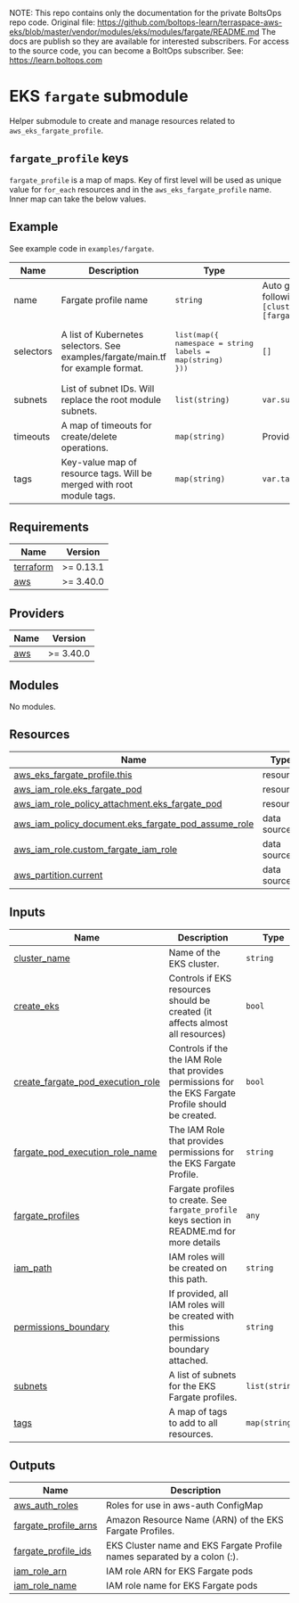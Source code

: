 <!-- note marker start -->
NOTE: This repo contains only the documentation for the private BoltsOps repo code.
Original file: https://github.com/boltops-learn/terraspace-aws-eks/blob/master/vendor/modules/eks/modules/fargate/README.md
The docs are publish so they are available for interested subscribers.
For access to the source code, you can become a BoltOps subscriber.
See: https://learn.boltops.com

<!-- note marker end -->

# EKS `fargate` submodule

Helper submodule to create and manage resources related to `aws_eks_fargate_profile`.

## `fargate_profile` keys

`fargate_profile` is a map of maps. Key of first level will be used as unique value for `for_each` resources and in the `aws_eks_fargate_profile` name. Inner map can take the below values.

## Example

See example code in `examples/fargate`.

| Name | Description | Type | Default | Required |
|------|-------------|------|---------|:--------:|
| name | Fargate profile name | `string` | Auto generated in the following format `[cluster_name]-fargate-[fargate_profile_map_key]`| no |
| selectors | A list of Kubernetes selectors. See examples/fargate/main.tf for example format. | <pre>list(map({<br>namespace = string<br>labels = map(string)<br>}))</pre>| `[]` | no |
| subnets | List of subnet IDs. Will replace the root module subnets. | `list(string)` | `var.subnets` | no |
| timeouts | A map of timeouts for create/delete operations. | `map(string)` | Provider default behavior | no |
| tags | Key-value map of resource tags. Will be merged with root module tags. | `map(string)` | `var.tags` | no |

<!-- BEGINNING OF PRE-COMMIT-TERRAFORM DOCS HOOK -->
## Requirements

| Name | Version |
|------|---------|
| <a name="requirement_terraform"></a> [terraform](#requirement\_terraform) | >= 0.13.1 |
| <a name="requirement_aws"></a> [aws](#requirement\_aws) | >= 3.40.0 |

## Providers

| Name | Version |
|------|---------|
| <a name="provider_aws"></a> [aws](#provider\_aws) | >= 3.40.0 |

## Modules

No modules.

## Resources

| Name | Type |
|------|------|
| [aws_eks_fargate_profile.this](https://registry.terraform.io/providers/hashicorp/aws/latest/docs/resources/eks_fargate_profile) | resource |
| [aws_iam_role.eks_fargate_pod](https://registry.terraform.io/providers/hashicorp/aws/latest/docs/resources/iam_role) | resource |
| [aws_iam_role_policy_attachment.eks_fargate_pod](https://registry.terraform.io/providers/hashicorp/aws/latest/docs/resources/iam_role_policy_attachment) | resource |
| [aws_iam_policy_document.eks_fargate_pod_assume_role](https://registry.terraform.io/providers/hashicorp/aws/latest/docs/data-sources/iam_policy_document) | data source |
| [aws_iam_role.custom_fargate_iam_role](https://registry.terraform.io/providers/hashicorp/aws/latest/docs/data-sources/iam_role) | data source |
| [aws_partition.current](https://registry.terraform.io/providers/hashicorp/aws/latest/docs/data-sources/partition) | data source |

## Inputs

| Name | Description | Type | Default | Required |
|------|-------------|------|---------|:--------:|
| <a name="input_cluster_name"></a> [cluster\_name](#input\_cluster\_name) | Name of the EKS cluster. | `string` | `""` | no |
| <a name="input_create_eks"></a> [create\_eks](#input\_create\_eks) | Controls if EKS resources should be created (it affects almost all resources) | `bool` | `true` | no |
| <a name="input_create_fargate_pod_execution_role"></a> [create\_fargate\_pod\_execution\_role](#input\_create\_fargate\_pod\_execution\_role) | Controls if the the IAM Role that provides permissions for the EKS Fargate Profile should be created. | `bool` | `true` | no |
| <a name="input_fargate_pod_execution_role_name"></a> [fargate\_pod\_execution\_role\_name](#input\_fargate\_pod\_execution\_role\_name) | The IAM Role that provides permissions for the EKS Fargate Profile. | `string` | `null` | no |
| <a name="input_fargate_profiles"></a> [fargate\_profiles](#input\_fargate\_profiles) | Fargate profiles to create. See `fargate_profile` keys section in README.md for more details | `any` | `{}` | no |
| <a name="input_iam_path"></a> [iam\_path](#input\_iam\_path) | IAM roles will be created on this path. | `string` | `"/"` | no |
| <a name="input_permissions_boundary"></a> [permissions\_boundary](#input\_permissions\_boundary) | If provided, all IAM roles will be created with this permissions boundary attached. | `string` | `null` | no |
| <a name="input_subnets"></a> [subnets](#input\_subnets) | A list of subnets for the EKS Fargate profiles. | `list(string)` | `[]` | no |
| <a name="input_tags"></a> [tags](#input\_tags) | A map of tags to add to all resources. | `map(string)` | `{}` | no |

## Outputs

| Name | Description |
|------|-------------|
| <a name="output_aws_auth_roles"></a> [aws\_auth\_roles](#output\_aws\_auth\_roles) | Roles for use in aws-auth ConfigMap |
| <a name="output_fargate_profile_arns"></a> [fargate\_profile\_arns](#output\_fargate\_profile\_arns) | Amazon Resource Name (ARN) of the EKS Fargate Profiles. |
| <a name="output_fargate_profile_ids"></a> [fargate\_profile\_ids](#output\_fargate\_profile\_ids) | EKS Cluster name and EKS Fargate Profile names separated by a colon (:). |
| <a name="output_iam_role_arn"></a> [iam\_role\_arn](#output\_iam\_role\_arn) | IAM role ARN for EKS Fargate pods |
| <a name="output_iam_role_name"></a> [iam\_role\_name](#output\_iam\_role\_name) | IAM role name for EKS Fargate pods |
<!-- END OF PRE-COMMIT-TERRAFORM DOCS HOOK -->
